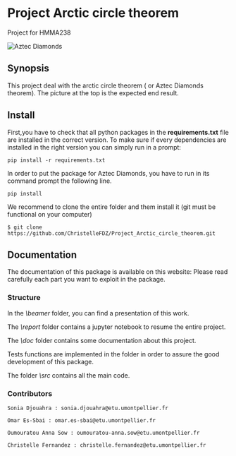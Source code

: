# Project Arctic circle theorem
Project for HMMA238

![Aztec Diamonds](http://images.math.cnrs.fr/local/cache-vignettes/L350xH350/arton214-edc85.png?1605705109)

## Synopsis

This project deal with the arctic circle theorem ( or Aztec Diamonds theorem). The picture at the top is the expected end result.

## Install

First,you have to check that all python packages in the  **requirements.txt** file are installed in the correct version. To make sure if every dependencies are installed in the right version you can simply run in a prompt:

```
pip install -r requirements.txt
```

In order to put the package for Aztec Diamonds, you have to run in its command prompt the following line.

```
pip install 
```

We recommend to clone the entire folder and them install it (git must be functional on your computer)

```
$ git clone https://github.com/ChristelleFDZ/Project_Arctic_circle_theorem.git
```

## Documentation

The documentation of this package is available on this website: 
Please read carefully each part you want to exploit in the package.

### Structure

In the *\beamer* folder, you can find a presentation of this work.

The *\report* folder contains a jupyter notebook to resume the entire project.

The *\doc* folder contains some documentation about this project.

Tests functions are implemented in the folder in order to assure the good development of this package.

The folder *\src* contains all the main code.

### Contributors

```
Sonia Djouahra : sonia.djouahra@etu.umontpellier.fr

Omar Es-Sbai : omar.es-sbai@etu.umontpellier.fr

Oumouratou Anna Sow : oumouratou-anna.sow@etu.umontpellier.fr

Christelle Fernandez : christelle.fernandez@etu.umontpellier.fr
```